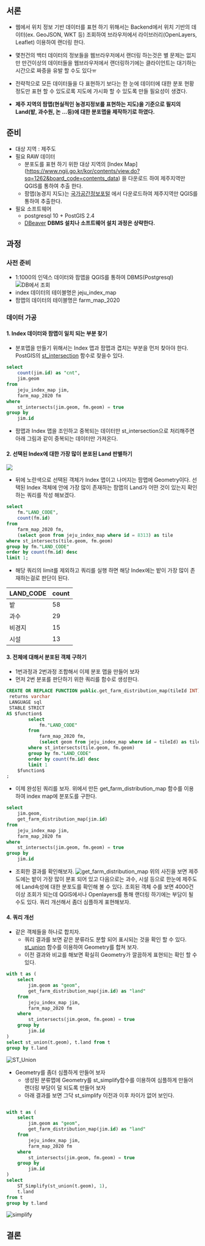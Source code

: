 ## 서론
>
- 웹에서 위치 정보 기반 데이터를 표현 하기 위해서는 Backend에서 위치 기반의 데이터(ex. GeoJSON, WKT 등) 조회하여 브라우저에서 라이브러리(OpenLayers, Leaflet) 이용하여 랜더링 한다.
- 몇천건의 백터 데이터의 정보들을 웹브라우저에서 랜더링 하는것은 별 문제는 없지만 만건이상의 데이터들을 웹브라우저에서 랜더링하기에는 클라이언트는 대기하는 시간으로 짜증을 유발 할 수도 있다ㅠ
- 전략적으로 모든 데이터들을 다 표현하기 보다는 한 눈에 데이터에 대한 분포 현황 정도만 표현 할 수 있도로록 지도에 가시화 할 수 있도록 만들 필요성이 생겼다.

- **제주 지역의 팜맵(현실적인 농경지정보를 표현하는 지도)을 기준으로 필지의 Land(밭, 과수원, 논 ...등)에 대한 분포맵을 제작하기로 하였다.**

## 준비
- 대상 지역 : 제주도
- 필요 RAW 데이터
	- 분포도를 표현 하기 위한 대상 지역의 [Index Map] (https://www.ngii.go.kr/kor/contents/view.do?sq=1262&board_code=contents_data) 을 다운로드 하여 제주지역만 QGIS를 통하여 추출 한다.
	- 팜맵(농경지 지도)는 [국가공간정보포털](http://data.nsdi.go.kr/dataset/20210707ds00001) 에서 다운로드하여 제주지역만 QGIS를 통하여 추출한다.
- 필요 소프트웨어
	- postgresql 10 + PostGIS 2.4
	- [DBeaver](https://dbeaver.io/)
**DBMS 설치나 소프트웨어 설치 과정은 상략한다.**    
 
 
## 과정
### 사전 준비
- 1:1000의 인덱스 데이터와 팜맵을 QGIS를 통하여 DBMS(Postgresql)
![DB에서 조회](https://images.velog.io/images/hong-brother/post/2c046bc9-efad-45e4-91aa-393619bf4f67/%E1%84%89%E1%85%B3%E1%84%8F%E1%85%B3%E1%84%85%E1%85%B5%E1%86%AB%E1%84%89%E1%85%A3%E1%86%BA%202022-02-05%20%E1%84%8B%E1%85%A9%E1%84%92%E1%85%AE%209.50.10.png)
- index 데이터의 테이블명은 jeju_index_map
- 팜맵의 데이터의 테이블명은 farm_map_2020 

### 데이터 가공
#### 1. Index 데이터와 팜맵이 일치 되는 부분 찾기
- 분포맵을 만들기 위해서는 Index 맵과 팜맵과 겹치는 부분을 먼저 찾아야 한다. PostGIS의 [st_intersection](https://postgis.net/docs/ST_Intersection.html) 함수로 찾을수 있다.

```sql
select 
	count(jim.id) as "cnt",
	jim.geom
from
	jeju_index_map jim,
	farm_map_2020 fm 
where
	st_intersects(jim.geom, fm.geom) = true
group by 
	jim.id
```
- 팜맵과 Index 맵을 조인하고 중복되는 데이터만 st_intersection으로 처리해주면 아래 그림과 같이 중복되는 데이터만 가져온다.

#### 2. 선택된 Index에 대한 가장 많이 분포된 Land 판별하기
![](https://images.velog.io/images/hong-brother/post/88a26deb-b726-4b46-a14d-6d4d179d3cc3/%E1%84%89%E1%85%B3%E1%84%8F%E1%85%B3%E1%84%85%E1%85%B5%E1%86%AB%E1%84%89%E1%85%A3%E1%86%BA%202022-02-05%20%E1%84%8B%E1%85%A9%E1%84%92%E1%85%AE%2010.31.44.png)
- 뒤에 노란색으로 선택된 객체가 Index 맵이고 나머지는 팜맵에 Geometry이다.
선택된 Index 객체에 안에 가장  많이 존재하는 팜맵의 Land가 어떤 것이 있는지 확인 하는 쿼리를 작성 해보겠다.

``` sql
select
	fm."LAND_CODE",
	count(fm.id)  
from
	farm_map_2020 fm,
	(select geom from jeju_index_map where id = 8313) as tile
where st_intersects(tile.geom, fm.geom)
group by fm."LAND_CODE"
order by count(fm.id) desc
limit 1;
```
- 해당 쿼리의 limit를 제외하고 쿼리를 실행 하면 해당 Index에는 밭이 가장 많이 존재하는걸로 판단이 된다.

|LAND_CODE|count|
|---------|-----|
|밭        |   58|
|과수       |   29|
|비경지      |   15|
|시설       |   13|

#### 3. 전체에 대해서 분포된 객체 구하기
- 1번과정과 2번과정 조합해서 이제 분포 맵을 만들어 보자
- 먼저 2번 분포를 판단하기 위한 쿼리를 함수로 생성한다.

```sql
CREATE OR REPLACE FUNCTION public.get_farm_distribution_map(tileId INT)
 returns varchar
 LANGUAGE sql
 STABLE STRICT
AS $function$
		select
			fm."LAND_CODE"
		from
			farm_map_2020 fm,
			(select geom from jeju_index_map where id = tileId) as tile
		where st_intersects(tile.geom, fm.geom)
		group by fm."LAND_CODE"
		order by count(fm.id) desc
		limit 1
	$function$
;
```

- 이제 완성된 쿼리를 보자. 위에서 만든 get_farm_distribution_map 함수를 이용하여 index map에 분포도를 구한다.
```sql
select
	jim.geom,
	get_farm_distribution_map(jim.id)
from
	jeju_index_map jim,
	farm_map_2020 fm 
where
	st_intersects(jim.geom, fm.geom) = true
group by 
	jim.id
```
- 조회한 결과를 확인해보자.
![get_farm_distribution_map](https://images.velog.io/images/hong-brother/post/b872ed05-54a7-4404-8a5b-acbc43a775a5/%E1%84%89%E1%85%B3%E1%84%8F%E1%85%B3%E1%84%85%E1%85%B5%E1%86%AB%E1%84%89%E1%85%A3%E1%86%BA%202022-02-05%20%E1%84%8B%E1%85%A9%E1%84%92%E1%85%AE%2011.12.53.png)
위의 사진을 보면 제주도에는 밭이 가장 많이 분포 되어 있고 다음으로는 과수, 시설 등으로 한눈에 제주도에 Land속성에 대한 분포도를 확인해 볼 수 있다. 
조회된 객체 수를 보면 4000건 이상 조회가 되는데 QGIS에서나 Openlayers를 통해 랜더링 하기에는 부담이 될 수도 있다. 쿼리 개선해서 좀더 심플하게 표현해보자.

#### 4. 쿼리 개선
- 같은 객체들을 하나로 합치자.
	- 쿼리 결과를 보면 같은 분류라도 분할 되어 표시되는 것을 확인 할 수 있다. [st_union](https://postgis.net/docs/ST_Union.html) 함수를 이용하여 Geometry를 합쳐 보자.
    - 이전 결과와 비교를 해보면 확실히 Geometry가 깔끔하게 표현되는 확인 할 수 있다.
    
```sql
with t as (
	select
		jim.geom as "geom",
		get_farm_distribution_map(jim.id) as "land"
	from
		jeju_index_map jim,
		farm_map_2020 fm 
	where
		st_intersects(jim.geom, fm.geom) = true
	group by 
		jim.id
)
select st_union(t.geom), t.land from t 
group by t.land
```
![ST_Union](https://images.velog.io/images/hong-brother/post/8cd2f403-a78a-4386-89d8-3925536d71e2/%E1%84%89%E1%85%B3%E1%84%8F%E1%85%B3%E1%84%85%E1%85%B5%E1%86%AB%E1%84%89%E1%85%A3%E1%86%BA%202022-02-05%20%E1%84%8B%E1%85%A9%E1%84%92%E1%85%AE%2011.51.17.png)
- Geometry를 좀더 심플하게 만들어 보자
	- 생성된 분류맵에 Geometry를 st_simplify함수를 이용하여 심플하게 만들어 랜더링 부담이 덜 되도록 만들어 보자
    - 아래 결과를 보면 그닥 st_simplify 이전과 이후 차이가 없어 보인다.
```sql

with t as (
	select
		jim.geom as "geom",
		get_farm_distribution_map(jim.id) as "land"
	from
		jeju_index_map jim,
		farm_map_2020 fm 
	where
		st_intersects(jim.geom, fm.geom) = true
	group by 
		jim.id
)
select 
	ST_Simplify(st_union(t.geom), 1), 
	t.land 
from t 
group by t.land
```

![simplify](https://images.velog.io/images/hong-brother/post/f9bc33b0-7c40-419f-9d64-f61c36087252/%E1%84%89%E1%85%B3%E1%84%8F%E1%85%B3%E1%84%85%E1%85%B5%E1%86%AB%E1%84%89%E1%85%A3%E1%86%BA%202022-02-06%20%E1%84%8B%E1%85%A9%E1%84%8C%E1%85%A5%E1%86%AB%2012.03.45.png)


## 결론

